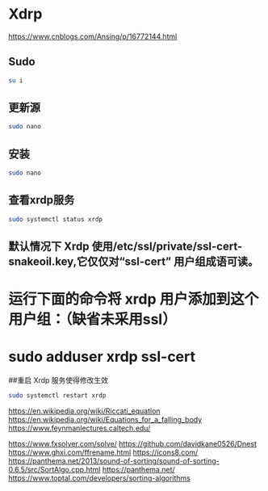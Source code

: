 # Xdrp
https://www.cnblogs.com/Ansing/p/16772144.html

## Sudo
```bash
su i
```


## 更新源
```bash
sudo nano
```

## 安装
```bash
sudo nano
```

## 查看xrdp服务
```bash
sudo systemctl status xrdp
```

## 默认情况下 Xrdp 使用/etc/ssl/private/ssl-cert-snakeoil.key,它仅仅对“ssl-cert” 用户组成语可读。
# 运行下面的命令将 xrdp 用户添加到这个用户组：（缺省未采用ssl）
# sudo adduser xrdp ssl-cert 
 
##重启 Xrdp 服务使得修改生效
```bash
sudo systemctl restart xrdp
```


https://en.wikipedia.org/wiki/Riccati_equation
https://en.wikipedia.org/wiki/Equations_for_a_falling_body
https://www.feynmanlectures.caltech.edu/

https://www.fxsolver.com/solve/
https://github.com/davidkane0526/Dnest
https://www.ghxi.com/ffrename.html
https://icons8.com/
https://panthema.net/2013/sound-of-sorting/sound-of-sorting-0.6.5/src/SortAlgo.cpp.html
https://panthema.net/
https://www.toptal.com/developers/sorting-algorithms
